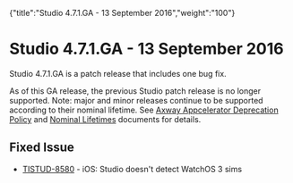 {"title":"Studio 4.7.1.GA - 13 September 2016","weight":"100"} 

# Studio 4.7.1.GA - 13 September 2016

Studio 4.7.1.GA is a patch release that includes one bug fix.

As of this GA release, the previous Studio patch release is no longer supported. Note: major and minor releases continue to be supported according to their nominal lifetime. See [Axway Appcelerator Deprecation Policy](/docs/appc/AMPLIFY_Appcelerator_Services_Overview/Axway_Appcelerator_Deprecation_Policy/) and [Nominal Lifetimes](/docs/appc/AMPLIFY_Appcelerator_Services_Overview/Axway_Appcelerator_Product_Lifecycle/#NominalLifetimes) documents for details.

## Fixed Issue

*   [TISTUD-8580](https://jira.appcelerator.org/browse/TISTUD-8580) - iOS: Studio doesn't detect WatchOS 3 sims